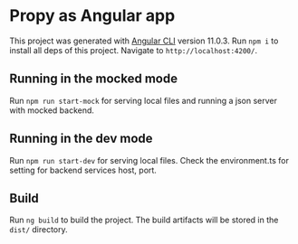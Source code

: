# Propy as Angular app

This project was generated with [Angular CLI](https://github.com/angular/angular-cli) version 11.0.3.
Run `npm i` to install all deps of this project.
Navigate to `http://localhost:4200/`.

## Running in the mocked mode

Run `npm run start-mock` for serving local files and running a json server with mocked backend.

## Running in the dev mode

Run `npm run start-dev` for serving local files. Check the environment.ts for setting for backend services host, port.

## Build

Run `ng build` to build the project. The build artifacts will be stored in the `dist/` directory.
